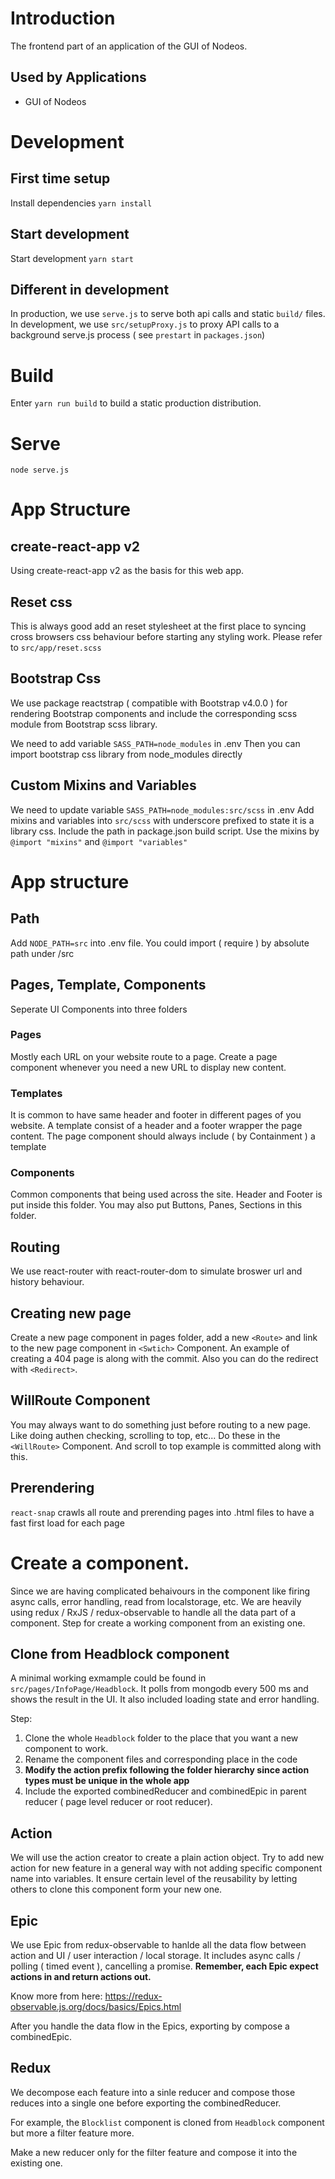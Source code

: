 # Introduction
The frontend part of an application of the GUI of Nodeos.

## Used by Applications
* GUI of Nodeos


# Development

## First time setup
Install dependencies
`yarn install`

## Start development
Start development
`yarn start`

## Different in development
In production, we use `serve.js` to serve both api calls and static `build/` files.
In development, we use `src/setupProxy.js` to proxy API calls to a background serve.js process ( see `prestart` in `packages.json`)

# Build
Enter `yarn run build` to build a static production distribution.

# Serve
```
node serve.js
```

# App Structure

## create-react-app v2
Using create-react-app v2 as the basis for this web app.

## Reset css
This is always good add an reset stylesheet at the first place to syncing cross browsers css behaviour before starting any styling work.
Please refer to `src/app/reset.scss`

## Bootstrap Css
We use package reactstrap ( compatible with Bootstrap v4.0.0 ) for rendering Bootstrap components and include the corresponding scss module from Bootstrap scss library.

We need to add variable `SASS_PATH=node_modules` in .env
Then you can import bootstrap css library from node_modules directly

## Custom Mixins and Variables

We need to update variable `SASS_PATH=node_modules:src/scss` in .env
Add mixins and variables into `src/scss` with underscore prefixed to state it is a library css. Include the path in package.json build script.
Use the mixins by `@import "mixins"` and `@import "variables"`

# App structure

## Path
Add `NODE_PATH=src` into .env file. You could import ( require ) by absolute path under /src

## Pages, Template, Components
Seperate UI Components into three folders

### Pages
Mostly each URL on your website route to a page. Create a page component whenever you need a new URL to display new content.

### Templates
It is common to have same header and footer in different pages of you website. A template consist of a header and a footer wrapper the page content. The page component should always include ( by Containment ) a template

### Components
Common components that being used across the site. Header and Footer is put inside this folder. You may also put Buttons, Panes, Sections in this folder.

## Routing
We use react-router with react-router-dom to simulate broswer url and history behaviour.

## Creating new page
Create a new page component in pages folder, add a new `<Route>` and link to the new page component in `<Swtich>` Component. An example of creating a 404 page is along with the commit. Also you can do the redirect with `<Redirect>`.

## WillRoute Component
You may always want to do something just before routing to a new page. Like doing authen checking, scrolling to top, etc...
Do these in the `<WillRoute>` Component. And scroll to top example is committed along with this.

## Prerendering
`react-snap` crawls all route and prerending pages into .html files to have a fast first load for each page

# Create a component.
Since we are having complicated behaivours in the component like firing async calls, error handling, read from localstorage, etc. We are heavily using redux / RxJS / redux-observable to handle all the data part of a component. Step for create a working component from an existing one.

## Clone from Headblock component
A minimal working exmample could be found in `src/pages/InfoPage/Headblock`. It polls from mongodb every 500 ms and shows the result in the UI. It also included loading state and error handling.

Step:

1. Clone the whole `Headblock` folder to the place that you want a new component to work.
2. Rename the component files and corresponding place in the code
3. **Modify the action prefix following the folder hierarchy since action types must be unique in the whole app**
4. Include the exported combinedReducer and combinedEpic in parent reducer ( page level reducer or root reducer).

## Action
We will use the action creator to create a plain action object.
Try to add new action for new feature in a general way with not adding specific component name into variables.
It ensure certain level of the reusability by letting others to clone this component form your new one.

## Epic
We use Epic from redux-observable to hanlde all the data flow between action and UI / user interaction / local storage. It includes async calls / polling ( timed event ), cancelling a promise. **Remember, each Epic expect actions in and return actions out.**

Know more from here: https://redux-observable.js.org/docs/basics/Epics.html

After you handle the data flow in the Epics, exporting by compose a combinedEpic.

## Redux
We decompose each feature into a sinle reducer and compose those reduces into a single one before exporting the combinedReducer.

For example, the `Blocklist` component is cloned from `Headblock` component but more a filter feature more.

Make a new reducer only for the filter feature and compose it into the existing one.
